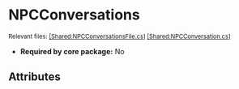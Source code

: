 # NPCConversations
<sup>Relevant files: [[Shared:NPCConversationsFile.cs]](https://github.com/Regalis11/Barotrauma/blob/master/Barotrauma/BarotraumaShared/SharedSource/ContentManagement/ContentFile/NPCConversationsFile.cs) [[Shared:NPCConversation.cs]](https://github.com/Regalis11/Barotrauma/blob/master/Barotrauma/BarotraumaShared/SharedSource/Characters/AI/NPCConversation.cs)</sup>
- **Required by core package:** No



## Attributes




